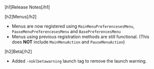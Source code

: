 [h1]Release Notes[/h1]

[h2]Menus[/h2]
- Menus are now registered using `MainMenuPreferencesesMenu`, `PauseMenuPreferencesesMenu` and `BasePreferencesMenu`
- Menus using previous registration methods are still functional. (This does **NOT** include `MainMenuAction` and `PauseMenuAction`)

[h2]Beta[/h2]
- Added `-noklbetawarning` launch tag to remove the launch warning.